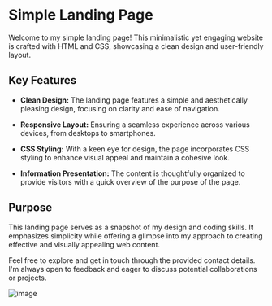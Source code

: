 # Simple Landing Page

Welcome to my simple landing page! This minimalistic yet engaging website is crafted with HTML and CSS, showcasing a clean design and user-friendly layout.

## Key Features

- **Clean Design:** The landing page features a simple and aesthetically pleasing design, focusing on clarity and ease of navigation.

- **Responsive Layout:** Ensuring a seamless experience across various devices, from desktops to smartphones.

- **CSS Styling:** With a keen eye for design, the page incorporates CSS styling to enhance visual appeal and maintain a cohesive look.

- **Information Presentation:** The content is thoughtfully organized to provide visitors with a quick overview of the purpose of the page.

## Purpose

This landing page serves as a snapshot of my design and coding skills. It emphasizes simplicity while offering a glimpse into my approach to creating effective and visually appealing web content.

Feel free to explore and get in touch through the provided contact details. I'm always open to feedback and eager to discuss potential collaborations or projects.

![image](https://github.com/7177821l212/Simple-Landing-Page/assets/137044894/e57b1cd1-767f-464e-b563-583941a0afdc)
